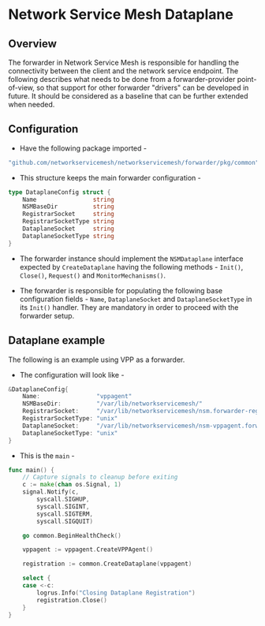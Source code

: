 # Network Service Mesh Dataplane

## Overview

The forwarder in Network Service Mesh is responsible for handling the connectivity between the client and the network service endpoint.
The following describes what needs to be done from a forwarder-provider point-of-view, so that support for other forwarder "drivers" can be developed in future.
It should be considered as a baseline that can be further extended when needed.

## Configuration

* Have the following package imported -

```go
"github.com/networkservicemesh/networkservicemesh/forwarder/pkg/common"
```

* This structure keeps the main forwarder configuration -

```go
type DataplaneConfig struct {
    Name                string
    NSMBaseDir          string
    RegistrarSocket     string
    RegistrarSocketType string
    DataplaneSocket     string
    DataplaneSocketType string
}
```

* The forwarder instance should implement the `NSMDataplane` interface expected by `CreateDataplane` having the following methods - `Init()`, `Close()`, `Request()` and `MonitorMechanisms()`.

* The forwarder is responsible for populating the following base configuration fields - `Name`, `DataplaneSocket` and `DataplaneSocketType` in its `Init()` handler. They are mandatory in order to proceed with the forwarder setup.

## Dataplane example

The following is an example using VPP as a forwarder.

* The configuration will look like -

```go
&DataplaneConfig{
    Name:                "vppagent"
    NSMBaseDir:          "/var/lib/networkservicemesh/"
    RegistrarSocket:     "/var/lib/networkservicemesh/nsm.forwarder-registrar.io.sock"
    RegistrarSocketType: "unix"
    DataplaneSocket:     "/var/lib/networkservicemesh/nsm-vppagent.forwarder.sock"
    DataplaneSocketType: "unix"
}
```

* This is the `main` -

```go
func main() {
    // Capture signals to cleanup before exiting
    c := make(chan os.Signal, 1)
    signal.Notify(c,
        syscall.SIGHUP,
        syscall.SIGINT,
        syscall.SIGTERM,
        syscall.SIGQUIT)

    go common.BeginHealthCheck()

    vppagent := vppagent.CreateVPPAgent()

    registration := common.CreateDataplane(vppagent)

    select {
    case <-c:
        logrus.Info("Closing Dataplane Registration")
        registration.Close()
    }
}
```
